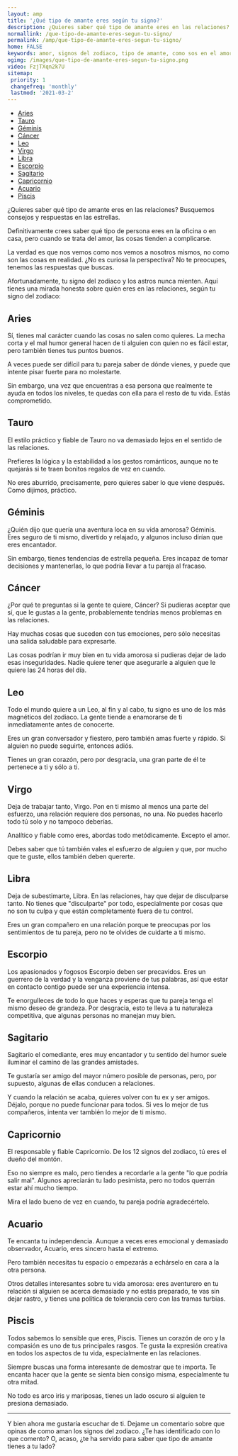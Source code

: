 ```yaml
---
layout: amp
title: '¿Qué tipo de amante eres según tu signo?'
description: ¿Quieres saber qué tipo de amante eres en las relaciones? Busquemos consejos y respuestas en las estrellas.
normallink: /que-tipo-de-amante-eres-segun-tu-signo/
permalink: /amp/que-tipo-de-amante-eres-segun-tu-signo/
home: FALSE
keywords: amor, signos del zodiaco, tipo de amante, como sos en el amor, signos en el amor, claves para conquistar a los signos, como amar al signo, como conquistar a, signos dificil de amar, signos en el amor, horoscopo amor, tarot, tarot amor
ogimg: /images/que-tipo-de-amante-eres-segun-tu-signo.png
video: FzjTXqn2k7U
sitemap:
 priority: 1
 changefreq: 'monthly'
 lastmod: '2021-03-2'
---
```


<amp-img src="{{ site.url }}{{ page.ogimg }}" width=1280 height=640 layout="responsive"></amp-img>

- [Aries](#aries)
- [Tauro](#tauro)
- [Géminis](#géminis)
- [Cáncer](#cáncer)
- [Leo](#leo)
- [Virgo](#virgo)
- [Libra](#libra)
- [Escorpio](#escorpio)
- [Sagitario](#sagitario)
- [Capricornio](#capricornio)
- [Acuario](#acuario)
- [Piscis](#piscis)

¿Quieres saber qué tipo de amante eres en las relaciones? Busquemos consejos y respuestas en las estrellas.

Definitivamente crees saber qué tipo de persona eres en la oficina o en casa, pero cuando se trata del amor, las cosas tienden a complicarse.

La verdad es que nos vemos como nos vemos a nosotros mismos, no como son las cosas en realidad. ¿No es curiosa la perspectiva? No te preocupes, tenemos las respuestas que buscas.

Afortunadamente, tu signo del zodiaco y los astros nunca mienten. Aquí tienes una mirada honesta sobre quién eres en las relaciones, según tu signo del zodiaco:

## Aries

Sí, tienes mal carácter cuando las cosas no salen como quieres. La mecha corta y el mal humor general hacen de ti alguien con quien no es fácil estar, pero también tienes tus puntos buenos.

A veces puede ser difícil para tu pareja saber de dónde vienes, y puede que intente pisar fuerte para no molestarte.

Sin embargo, una vez que encuentras a esa persona que realmente te ayuda en todos los niveles, te quedas con ella para el resto de tu vida. Estás comprometido.

## Tauro

El estilo práctico y fiable de Tauro no va demasiado lejos en el sentido de las relaciones.

Prefieres la lógica y la estabilidad a los gestos románticos, aunque no te quejarás si te traen bonitos regalos de vez en cuando.

No eres aburrido, precisamente, pero quieres saber lo que viene después. Como dijimos, práctico.

## Géminis

¿Quién dijo que quería una aventura loca en su vida amorosa? 
Géminis. Eres seguro de ti mismo, divertido y relajado, y algunos incluso dirían que eres encantador.

Sin embargo, tienes tendencias de estrella pequeña. Eres incapaz de tomar decisiones y mantenerlas, lo que podría llevar a tu pareja al fracaso.

## Cáncer

¿Por qué te preguntas si la gente te quiere, Cáncer? Si pudieras aceptar que sí, que le gustas a la gente, probablemente tendrías menos problemas en las relaciones.

Hay muchas cosas que suceden con tus emociones, pero sólo necesitas una salida saludable para expresarte.

Las cosas podrían ir muy bien en tu vida amorosa si pudieras dejar de lado esas inseguridades. Nadie quiere tener que asegurarle a alguien que le quiere las 24 horas del día.

## Leo

Todo el mundo quiere a un Leo, al fin y al cabo, tu signo es uno de los más magnéticos del zodiaco. La gente tiende a enamorarse de ti inmediatamente antes de conocerte.

Eres un gran conversador y fiestero, pero también amas fuerte y rápido. Si alguien no puede seguirte, entonces adiós.

Tienes un gran corazón, pero por desgracia, una gran parte de él te pertenece a ti y sólo a ti.

## Virgo

Deja de trabajar tanto, Virgo. Pon en ti mismo al menos una parte del esfuerzo, una relación requiere dos personas, no una. No puedes hacerlo todo tú solo y no tampoco deberías.

Analítico y fiable como eres, abordas todo metódicamente. Excepto el amor.

Debes saber que tú también vales el esfuerzo de alguien y que, por mucho que te guste, ellos también deben quererte.

## Libra

Deja de subestimarte, Libra. En las relaciones, hay que dejar de disculparse tanto. No tienes que "disculparte" por todo, especialmente por cosas que no son tu culpa y que están completamente fuera de tu control.

Eres un gran compañero en una relación porque te preocupas por los sentimientos de tu pareja, pero no te olvides de cuidarte a ti mismo.

## Escorpio

Los apasionados y fogosos Escorpio deben ser precavidos. Eres un guerrero de la verdad y la venganza proviene de tus palabras, así que estar en contacto contigo puede ser una experiencia intensa.

Te enorgulleces de todo lo que haces y esperas que tu pareja tenga el mismo deseo de grandeza. Por desgracia, esto te lleva a tu naturaleza competitiva, que algunas personas no manejan muy bien.

## Sagitario

Sagitario el comediante, eres muy encantador y tu sentido del humor suele iluminar el camino de las grandes amistades.

Te gustaría ser amigo del mayor número posible de personas, pero, por supuesto, algunas de ellas conducen a relaciones.

Y cuando la relación se acaba, quieres volver con tu ex y ser amigos. Déjalo, porque no puede funcionar para todos. Si ves lo mejor de tus compañeros, intenta ver también lo mejor de ti mismo.

## Capricornio

El responsable y fiable Capricornio. De los 12 signos del zodiaco, tú eres el dueño del montón.

Eso no siempre es malo, pero tiendes a recordarle a la gente "lo que podría salir mal". Algunos apreciarán tu lado pesimista, pero no todos querrán estar ahí mucho tiempo.

Mira el lado bueno de vez en cuando, tu pareja podría agradecértelo.

## Acuario

Te encanta tu independencia. Aunque a veces eres emocional y demasiado observador, Acuario, eres sincero hasta el extremo.

Pero también necesitas tu espacio o empezarás a echárselo en cara a la otra persona.

Otros detalles interesantes sobre tu vida amorosa: eres aventurero en tu relación si alguien se acerca demasiado y no estás preparado, te vas sin dejar rastro, y tienes una política de tolerancia cero con las tramas turbias.

## Piscis

Todos sabemos lo sensible que eres, Piscis. Tienes un corazón de oro y la compasión es uno de tus principales rasgos. Te gusta la expresión creativa en todos los aspectos de tu vida, especialmente en las relaciones.

Siempre buscas una forma interesante de demostrar que te importa. Te encanta hacer que la gente se sienta bien consigo misma, especialmente tu otra mitad.

No todo es arco iris y mariposas, tienes un lado oscuro si alguien te presiona demasiado.

***

Y bien ahora me gustaría escuchar de ti.
Dejame un comentario sobre que opinas de como aman los signos del zodiaco.
¿Te has identificado con lo que comento? O, acaso, ¿te ha servido para saber que tipo de amante tienes a tu lado?
